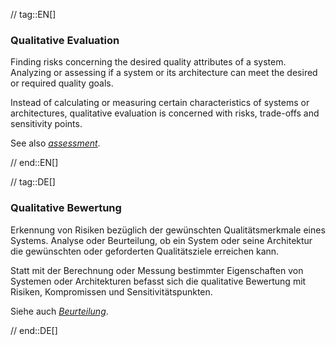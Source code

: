 // tag::EN[]
### Qualitative Evaluation

Finding risks concerning the desired quality attributes of a system. Analyzing or
assessing if a system or its architecture can meet the desired or required quality goals.

Instead of calculating or measuring certain characteristics of systems or architectures,
qualitative evaluation is concerned with risks, trade-offs and sensitivity points.

See also [_assessment_](#term-assessment).


// end::EN[]

// tag::DE[]
### Qualitative Bewertung

Erkennung von Risiken bezüglich der gewünschten Qualitätsmerkmale
eines Systems. Analyse oder Beurteilung, ob ein System oder seine
Architektur die gewünschten oder geforderten Qualitätsziele erreichen
kann.

Statt mit der Berechnung oder Messung bestimmter Eigenschaften von
Systemen oder Architekturen befasst sich die qualitative Bewertung mit
Risiken, Kompromissen und Sensitivitätspunkten.

Siehe auch [*Beurteilung*](#term-assessment).



// end::DE[]

